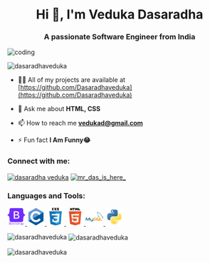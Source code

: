 <h1 align="center">Hi 👋, I'm Veduka Dasaradha</h1>
<h3 align="center">A passionate Software Engineer from India</h3>
<img aligin="center"alt="coding" width="400" src="https://camo.githubusercontent.com/19db51af5f90f1b152bc0b9078f5fe97053955be5074f03f17019c70345bdcdb/68747470733a2f2f6d69726f2e6d656469756d2e636f6d2f6d61782f313336302f302a37513379765349765f7430696f4a2d5a2e676966">

<p align="left"> <img src="https://komarev.com/ghpvc/?username=dasaradhaveduka&label=Profile%20views&color=0e75b6&style=flat" alt="dasaradhaveduka" /> </p>

- 👨‍💻 All of my projects are available at [https://github.com/Dasaradhaveduka](https://github.com/Dasaradhaveduka)

- 💬 Ask me about **HTML, CSS**

- 📫 How to reach me **vedukad@gmail.com**

- ⚡ Fun fact **I Am Funny😂**

<h3 align="left">Connect with me:</h3>
<p align="left">
<a href="https://linkedin.com/in/dasaradha veduka" target="blank"><img align="center" src="https://raw.githubusercontent.com/rahuldkjain/github-profile-readme-generator/master/src/images/icons/Social/linked-in-alt.svg" alt="dasaradha veduka" height="30" width="40" /></a>
<a href="https://instagram.com/mr_das_is_here_" target="blank"><img align="center" src="https://raw.githubusercontent.com/rahuldkjain/github-profile-readme-generator/master/src/images/icons/Social/instagram.svg" alt="mr_das_is_here_" height="30" width="40" /></a>
</p>

<h3 align="left">Languages and Tools:</h3>
<p align="left"> <a href="https://getbootstrap.com" target="_blank" rel="noreferrer"> <img src="https://raw.githubusercontent.com/devicons/devicon/master/icons/bootstrap/bootstrap-plain-wordmark.svg" alt="bootstrap" width="40" height="40"/> </a> <a href="https://www.cprogramming.com/" target="_blank" rel="noreferrer"> <img src="https://raw.githubusercontent.com/devicons/devicon/master/icons/c/c-original.svg" alt="c" width="40" height="40"/> </a> <a href="https://www.w3schools.com/css/" target="_blank" rel="noreferrer"> <img src="https://raw.githubusercontent.com/devicons/devicon/master/icons/css3/css3-original-wordmark.svg" alt="css3" width="40" height="40"/> </a> <a href="https://www.w3.org/html/" target="_blank" rel="noreferrer"> <img src="https://raw.githubusercontent.com/devicons/devicon/master/icons/html5/html5-original-wordmark.svg" alt="html5" width="40" height="40"/> </a> <a href="https://www.mysql.com/" target="_blank" rel="noreferrer"> <img src="https://raw.githubusercontent.com/devicons/devicon/master/icons/mysql/mysql-original-wordmark.svg" alt="mysql" width="40" height="40"/> </a> <a href="https://www.python.org" target="_blank" rel="noreferrer"> <img src="https://raw.githubusercontent.com/devicons/devicon/master/icons/python/python-original.svg" alt="python" width="40" height="40"/> </a> </p>

<p><img align="left" src="https://github-readme-stats.vercel.app/api/top-langs?username=dasaradhaveduka&show_icons=true&locale=en&layout=compact" alt="dasaradhaveduka" /></p>

<p>&nbsp;<img align="center" src="https://github-readme-stats.vercel.app/api?username=dasaradhaveduka&show_icons=true&locale=en" alt="dasaradhaveduka" /></p>

<p><img align="center" src="https://github-readme-streak-stats.herokuapp.com/?user=dasaradhaveduka&" alt="dasaradhaveduka" /></p>
